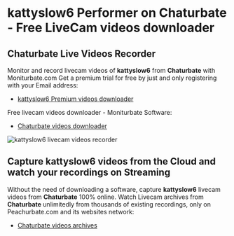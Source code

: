 # kattyslow6 Performer on Chaturbate - Free LiveCam videos downloader

## Chaturbate Live Videos Recorder

Monitor and record livecam videos of **kattyslow6** from **Chaturbate** with Moniturbate.com
Get a premium trial for free by just and only registering with your Email address:
* [kattyslow6 Premium videos downloader](https://moniturbate.com/request-demo-licence-key.html)

Free livecam videos downloader - Moniturbate Software:
* [Chaturbate videos downloader](https://moniturbate.com/moniturbate-download-software.html)

![kattyslow6 livecam videos recorder](https://peachurnet.com/templates/moniturbate-software.png)


## Capture kattyslow6 videos from the Cloud and watch your recordings on Streaming

Without the need of downloading a software, capture **kattyslow6** livecam videos from **Chaturbate** 100% online.
Watch Livecam archives from **Chaturbate** unlimitedly from thousands of existing recordings, only on Peachurbate.com and its websites network:
* [Chaturbate videos archives](https://peachurnet.com/)